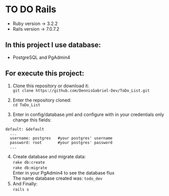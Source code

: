 # TO DO Rails
* Ruby version -> 3.2.2
* Rails version -> 7.0.7.2

## In this project I use database:
* PostgreSQL and PgAdmin4

## For execute this project:
1. Clone this repository or download it:<br>
    ```git clone https://github.com/DennisGabriel-Dev/ToDo_List.git```

2. Enter the repository cloned:<br>
    ```cd ToDo_List```
3. Enter in config/database.yml and configure with in your credentials
only change this fields: <br>
```
default: &default
  ...
  username: postgres   #your postgres' username
  password: root       #your postgres' password
  ...
```
4. Create database and migrate data:<br>
    ```rake db:create```<br>
    ```rake db:migrate```<br>
    Enter in your PgAdmin4 to see the database flux <br>
    The name database created was: `todo_dev`
5. And Finally: <br>
  ```rails s```